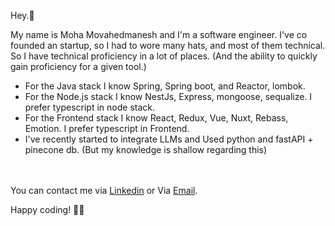 
Hey.👋 

My name is Moha Movahedmanesh and I'm a software engineer.
I've co founded an startup, so I had to wore many hats, and most of them technical. So I have technical proficiency in a lot of places. (And the ability to quickly gain proficiency for a given tool.)
* For the Java stack I know Spring, Spring boot, and Reactor, lombok.
* For the Node.js stack I know NestJs, Express, mongoose, sequalize. I prefer typescript in node stack.
* For the Frontend stack I know React, Redux, Vue, Nuxt, Rebass, Emotion. I prefer typescript in Frontend. 
* I've recently started to integrate LLMs and Used python and fastAPI + pinecone db. (But my knowledge is shallow regarding this)

<br></br>
You can contact me via [Linkedin](https://www.linkedin.com/in/mohamova/) or Via [Email](mailto:movahedmnesh@gmail.com).

Happy coding! 🧑‍💻

